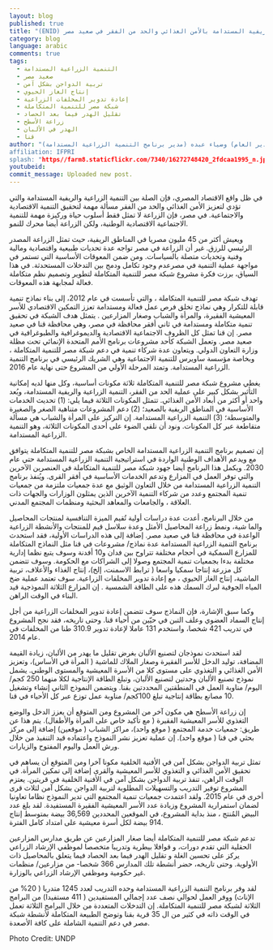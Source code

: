 ```yaml
---
layout: blog
published: true
title: "(ENID) شبكة  مصر للتنمية المتكاملة   ربط التنمية الزراعية والريفية المستدامة بالأمن الغذائي والحد من الفقر في صعيد مصر"
category: blog
language: arabic
comments: true
tags: 
  - التنمية الزراعية المستدامة
  - صعيد مصر
  - تربية الدواجن بشكل آمن
  - إنتاج الغاز الحيوي
  - إعادة تدوير المخلفات الزراعية
  - شبكة مصر للتنمية المتكاملة
  - تقليل الهدر فيما بعد الحصاد
  - زراعة الأسطح
  - الهدر في الألبان
  - قنا
author: "هبة حندوسة (المدير العام) وضياء عبده (مدير برنامج التنمية الزراعية المستدامة)
affiliation: IFPRI
splash: "https//farm8.staticflickr.com/7340/16272748420_2fdcaa1995_n.jpg"
youtubeid: 
commit_message: Uploaded new post.
---
```

في ظل واقع الاقتصاد المصري، فإن الصلة بين التنمية الزراعية والريفية المستدامة والتي تؤدي لتعزيز الأمن الغذائي     والحد من الفقر مسألة مهمة لتحقيق التنمية الاقتصادية والاجتماعية. في مصر، فإن الزراعة لا تمثل فقط أسلوب حياة وركيزة مهمة للتنمية الاجتماعية الاقتصادية الوطنية، ولكن الزراعة أيضا محرك للنمو. 
<!-- more -->
ويعيش أكثر من 45 مليون مصريا في المناطق الريفية، حيث تمثل الزراعة المصدر الرئيسي للرزق. غير أن الزراعة في مصر تواجه عدة تحديات طبيعية واقتصادية ومالية وفنية وتحديات متصلة بالسياسات. ومن ضمن المعوقات الأساسية التي تستمر في مواجهة عملية التنمية في مصرعدم وجود تكامل ودمج بين التدخلات المستحدثة. في هذا السياق، برزت فكرة مشروع شبكة مصر للتنمية المتكاملة لتطوير وتصميم نظم متكاملة فعالة لمجابهة هذه المعوقات. 

تهدف شبكة مصر للتنمية المتكاملة ، والتي تأسست في عام 2012، إلى بناء نماذج تنمية قابلة للتكرار وهي نماذج تخلق فرص عمل فعالة ومستدامة تعزز التمكين الاقتصادي للأسر المعيشية الفقيرة، والمرأة والشباب وصغار المزارعين . يتمثل هدف الشبكة في تحقيق تنمية متكاملة ومستدامة  في ثاني أفقر محافظة في مصر، وهي محافظة قنا في صعيد مصر. إن قنا تمثل كل الظروف الاجتماعية الاقتصادية والديموغرافية والطبوغرافية في صعيد مصر. وتعمل الشبكة كأحد مشروعات برنامج الأمم المتحدة الإنمائي تحت مظلة وزارة التعاون الدولي. ويتعاون عدة شركاء تنمية في دعم شبكة مصر للتنمية المتكاملة ، وبخاصة مؤسسة ساويرس للتنمية الاجتماعية وهي الشريك الرئيسي في برنامج التنمية الزراعية المستدامة. وتمتد المرحلة الأولي من المشروع حتى نهاية عام 2016. 

يغطي مشروع شبكة مصر للتنمية المتكاملة ثلاثة مكونات أساسية، وكل منها لديه إمكانية التأثير بشكل كبير على عملية الحد من الفقر، التنمية الزراعية والريفية المستدامة، وبُعد واحد أو أكثر من أبعاد الأمن الغذائي.  تتمثل المكونات الثلاثة فيما يلي: (1) تحديث الخدمات الأساسية في المناطق الريفية بالصعيد؛ (2) دعم المشروعات متناهية الصغر والصغيرة     والمتوسطة؛ (3) التنمية الزراعية المستدامة. إن التركيز على المرأة والشباب هي مسألة متقاطعة عبر كل المكونات. ونود أن نلقي الضوء على أحدى المكونات الثلاثة، وهو التنمية الزراعية المستدامة. 

إن تصميم برنامج التنمية الزراعية المستدامة الخاص بشبكة مصر للتنمية المتكاملة يتوافق مع ويدعم الأهداف الوطنية الواردة في استراتيجية التنمية الزراعية المستدامة حتي عام 2030. ويكمل هذا البرنامج أيضا جهود شبكة مصر للتنمية المتكاملة في العنصرين الآخرين والتي توفر العمل في المزارع وتدعم الخدمات الأساسية في أفقر القرى.  ويُنفذ برنامج التنمية الزراعية المستدامة من خلال التعاون الوثيق مع عدة جمعيات ملتزمة من جمعيات تنمية المجتمع وعدد من شركاء التنمية الآخرين الذين يمثلون الوزارات والجهات ذات العلاقة ، والجامعات والمعاهد البحثية ومنظمات المجتمع المدني. 

من خلال البرنامج، أعدت عدة دراسات أولية تُقيم الميزة التنافسية لمنتجات المحاصيل والما شية، ونمط زراعة المحاصيل الأمثل وعدة سلاسل قيم للمنتجات والأنشطة الزراعية الواعدة في محافظة قنا في صعيد مصر. إضافة إلى هذه الدراسات الأولية، فقد استحدث برنامج التنمية الزراعية المستدامة عدة نماذج/ مشروعات في قنا مثل النماذج المتكاملة للمزارع السمكية في أحجام مختلفة تتراوح بين فدان و10 أفدنة وسوف يتبع نظما إدارية مختلفة بدءا بجمعيات تنمية المجتمع وصولا إلى الشراكات مع الحكومة. وسوف تتضمن كل مزرعة إنتاجا سمكيا واسعا ( ترابط الاسمنت، إلخ)، إنتاج الغذاء والأعلاف، تربية الماشية، إنتاج  الغاز الحيوي ، مع إعادة تدوير المخلفات الزراعية. سوف تعتمد عملية ضخ المياه الجوفية  لبرك السمك هذه على الطاقة الشمسية . إن المزارع الثلاثة النموذجية قيد البناء في الوقت الراهن. 

وكما سبق الإشارة، فإن النماذج سوف تتضمن إعادة تدوير المخلفات الزراعية من أجل إنتاج السماد العضوي وعلف التبن في حيّين من أحياء قنا. وحتى تاريخه، فقد نجح المشروع في تدريب 421 شخصا، واستخدم 131 عاملا لإعادة تدوير 310.9  طنا من المخلفات في عام 2014. 

لقد استحدث نموذجان لتصنيع الألبان بغرض تقليل ما يهدر من الألبان، زيادة القيمة المضافة، توليد الدخل للأسر الفقيرة      وصغار الملاك للماشية ( المرأة في الأساس)، وتعزيز الأمن الغذائي و التغذوي على مستوى كلا من الأسرة المعيشية      والمستوى الوطني.  يشمل نموذج تصنيع الألبان وحدتين لتصنيع الألبان، وتبلغ الطاقة الإنتاجية لكلا منهما 250 كجم/ اليوم/ مناوبة العمل في المنطقتين المحددتين بقنا. ويتضمن النموذج الثاني إنشاء وتشغيل 10 مصانع بطاقة إنتاجية تبلغ 100كجم/ مناوبة عمل توزع عبر كل الأحياء في قنا.

إن زراعة الأسطح هي مكون آخر من المشروع ومن المتوقع أن يعزز الدخل والوضع التغذوي للأسر المعيشية الفقيرة    ( مع تأكيد خاص على المرأة والأطفال). يتم هذا عن طريق: جمعيات خدمة المجتمع ( موقع واحد)، مراكز الشباب          ( موقعين) إضافة إلى مركز بحثي  في قنا ( موقع واحد). إن عملية تعزيز نشر النموذج واعتماده قيد التنفيذ من خلال ورش العمل واليوم المفتوح والزيارات.

تمثل تربية الدواجن بشكل آمن  في الأفنية الخلفية مكونا آخرا ومن المتوقع أن يساهم في تحقيق الأمن الغذائي و التغذوي للأسر المعيشية والقرى إضافة إلى تمكين المرأة. في الوقت الراهن، تنفذ تربية الدواجن بشكل آمن في الأفنية الخلفية في قريتين. يعتزم المشروع توفير التدريب والتسهيلات المطلوبة لتربية الدواجن بشكل آمن لثلاث قرى أخرى في عام 2015. ولقد اعتمدت جمعيات تنمية المجتمع التي تدير النموذج نظاما تعاونيا لضمان استمرارية المشروع وزيادة عدد الأسر المعيشية الفقيرة المستفيدة. لقد بلغ عدد البيض المُنتج ، منذ بداية المشروع، في الموقعين المحددين 36,569 بيضة بمتوسط إنتاج 914 بيضة لكل أسرة معيشية على امتداد كامل الفترة. 

تدعم شبكة مصر للتنمية المتكاملة أيضا صغار المزارعين عن طريق مدارس المزارعين الحقلية التي تقدم دورات،        و قوافلا بيطرية وتدريبا متخصصا لموظفي الإرشاد الزراعي يركز على تحسين الغلة و تقليل الهدر فيما بعد الحصاد فيما يتعلق بالمحاصيل ذات الأولوية.  وحتى تاريخه، حضر أنشطة تلك المدارس 366 شخصا- من مزارعين/ منظمات غير حكومية وموظفي الإرشاد الزراعي بالوزارة. 


لقد وفر برنامج التنمية الزراعية المستدامة وحده التدريب لعدد 1245 متدربا ( 20% من الإناث) ووفر العمل لحوالي نصف عدد إجمالي المستفيدين ( 411 مستفيدا) من البرامج الثلاثة لشبكة مصر للتنمية المتكاملة. إن التدخلات المتعددة من خلال البرامج الثلاثة تعمل في الوقت ذاته في كثير من ال 35 قرية بقنا وتوضح الطبيعة المتكاملة لأنشطة شبكة مصر في دعم التنمية الشاملة على كافة الأصعدة.


Photo Credit: UNDP